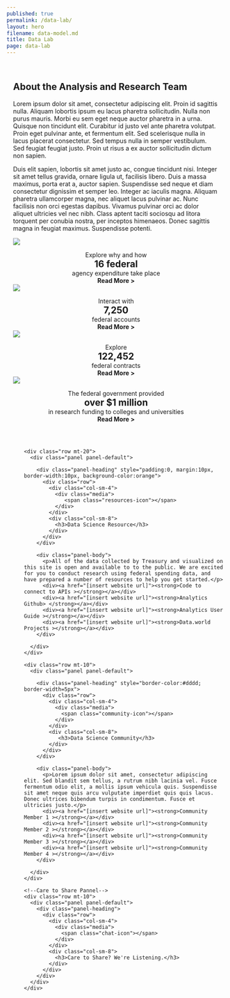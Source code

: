 ```yaml
---
published: true
permalink: /data-lab/
layout: hero
filename: data-model.md
title: Data Lab
page: data-lab
---
```


<!--wider column left side of page-->
<div class="col-md-8" style="padding:15px">
<!--top paragraph-->    
  <div class="row mt-40">
    <h2 class="mt-0">About the Analysis and Research Team</h2>
    <p>Lorem ipsum dolor sit amet, consectetur adipiscing elit. Proin id sagittis nulla. Aliquam lobortis ipsum eu lacus pharetra sollicitudin. Nulla non purus mauris. Morbi eu sem eget neque auctor pharetra in a urna. Quisque non tincidunt elit. Curabitur id justo vel ante pharetra volutpat. Proin eget pulvinar ante, et fermentum elit. Sed scelerisque nulla in lacus placerat consectetur. Sed tempus nulla in semper vestibulum. Sed feugiat feugiat justo. Proin ut risus a ex auctor sollicitudin dictum non sapien.</p>
    <p>Duis elit sapien, lobortis sit amet justo ac, congue tincidunt nisi. Integer sit amet tellus gravida, ornare ligula ut, facilisis libero. Duis a massa maximus, porta erat a, auctor sapien. Suspendisse sed neque et diam consectetur dignissim et semper leo. Integer ac iaculis magna. Aliquam pharetra ullamcorper magna, nec aliquet lacus pulvinar ac. Nunc facilisis non orci egestas dapibus. Vivamus pulvinar orci ac dolor aliquet ultricies vel nec nibh. Class aptent taciti sociosqu ad litora torquent per conubia nostra, per inceptos himenaeos. Donec sagittis magna in feugiat maximus. Suspendisse potenti.</p>
  </div>
  <!--four panels-->
  <div class="row mt-20">
    <div class="panel-container; margin-left=0">
      <div class="col-md-6">
        <div class="panel panel-default short-col">
          <div class="panel-body">
            <img src="{{ site.baseurl }}/assets/img/DataLab_Capitol_XL.png" class="img-responsive">
            <p style="padding-bottom:0; margin-bottom:0; text-align:center">Explore why and how</p>
            <h2 style="padding:0; margin:0; text-align:center">16 federal</h2>
            <div style="text-align:center">agency expenditure take place</div>
            <div style="text-align:center"><strong>Read More ></strong></div>
          </div>
        </div>
      </div>
      <div class="col-md-6">
        <div class="panel panel-default tall-col">
          <div class="panel-body">
            <img src="{{ site.baseurl }}/assets/img/DataLab_Arc_XL.png" class="img-responsive">
            <p style="padding-bottom:0; margin-bottom:0; text-align:center">Interact with</p>
            <h2 style="padding:0; margin:0; text-align:center">7,250</h2>
            <div style="text-align:center">federal accounts</div>
            <div style="text-align:center"><strong>Read More ></strong></div>
          </div>
        </div>
      </div>
    </div>
  </div>

  <!--second row of boxes-->
  <div class="row">      
    <div class="col-md-6">
      <div class="panel panel-default short-col">
        <div class="panel-body">
          <img src="{{ site.baseurl }}/assets/img/DataLab_Keyboard_XL.png" class="img-responsive">
          <p style="padding-bottom:0; margin-bottom:0; text-align:center">Explore</p>
          <h2 style="padding:0px; margin:0px; text-align:center">122,452</h2>
          <div style="text-align:center">federal contracts</div>
          <div style="text-align:center"><strong>Read More ></strong></div>
        </div>
      </div>
    </div>
    <div class="col-md-6">
      <div class="panel panel-default tall-col">
        <div class="panel-body">
          <img src="{{ site.baseurl }}/assets/img/DataLab_Tower_XL.png" class="img-responsive">
          <p style="padding-bottom:0; margin-bottom:0; text-align:center">The federal government provided</p>
          <h2 style="padding:0; margin:0; text-align:center">over $1 million</h2>
          <div style="text-align:center">in research funding to colleges and universities</div>
          <div style="text-align:center"><strong>Read More ></strong></div>
        </div>
      </div>
    </div>
  </div>
</div>

<!--narrow righthand column-->
<div class="col-md-4" style="padding-left:40px; padding-top:30px; padding-right=10px; padding-bottom:0px">
  <div class="panel-container">
  
  <!--Data Science Resources-->
    <div class="row mt-20">
      <div class="panel panel-default">
      
        <div class="panel-heading" style="padding:0, margin:10px, border-width:10px, background-color:orange">
          <div class="row">
            <div class="col-sm-4">
              <div class="media">
                 <span class="resources-icon"></span> 
              </div>
            </div>
            <div class="col-sm-8">
              <h3>Data Science Resource</h3>
            </div>
          </div> 
        </div>
        
        <div class="panel-body">
          <p>All of the data collected by Treasury and visualized on this site is open and available to to the public. We are excited for you to conduct research using federal spending data, and have prepared a number of resources to help you get started.</p>
          <div><a href="[insert website url]"><strong>Code to connect to APIs ></strong></a></div>
          <div><a href="[insert website url]"><strong>Analytics Github> </strong></a></div>
          <div><a href="[insert website url]"><strong>Analytics User Guide ></strong></a></div>
          <div><a href="[insert website url]"><strong>Data.world Projects ></strong></a></div>
        </div>
        
      </div>
    </div>

  <!--Data Science Community-->
    <div class="row mt-10">
      <div class="panel panel-default">
      
        <div class="panel-heading" style="border-color:#dddd; border-width=5px">
          <div class="row">
            <div class="col-sm-4">
              <div class="media">
                <span class="community-icon"></span>
              </div> 
            </div>
            <div class="col-sm-8">
               <h3>Data Science Community</h3>
            </div>
          </div>
        </div>
                                 
        <div class="panel-body">
          <p>Lorem ipsum dolor sit amet, consectetur adipiscing elit. Sed blandit sem tellus, a rutrum nibh lacinia vel. Fusce fermentum odio elit, a mollis ipsum vehicula quis. Suspendisse sit amet neque quis arcu vulputate imperdiet quis quis lacus. Donec ultrices bibendum turpis in condimentum. Fusce et ultricies justo.</p>
          <div><a href="[insert website url]"><strong>Community Member 1 ></strong></a></div>
          <div><a href="[insert website url]"><strong>Community Member 2 ></strong></a></div>
          <div><a href="[insert website url]"><strong>Community Member 3 ></strong></a></div>
          <div><a href="[insert website url]"><strong>Community Member 4 ></strong></a></div>
        </div>

      </div>
    </div>

    <!--Care to Share Pannel-->
    <div class="row mt-10">
      <div class="panel panel-default">
        <div class="panel-heading">
          <div class="row">
            <div class="col-sm-4">
              <div class="media">
                <span class="chat-icon"></span>
              </div>
            </div>
            <div class="col-sm-8">
              <h3>Care to Share? We're Listening.</h3>
            </div>
          </div>
        </div>
      </div>
    </div>
    
  </div>
</div>

